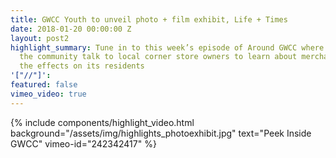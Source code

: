 ```yaml
---
title: GWCC Youth to unveil photo + film exhibit, Life + Times
date: 2018-01-20 00:00:00 Z
layout: post2
highlight_summary: Tune in to this week’s episode of Around GWCC where the youth in
  the community talk to local corner store owners to learn about merchandising and
  the effects on its residents
'["//"]': 
featured: false
vimeo_video: true
---
```


{% include components/highlight_video.html
    background="/assets/img/highlights_photoexhibit.jpg"
    text="Peek Inside GWCC"
    vimeo-id="242342417"
%}
